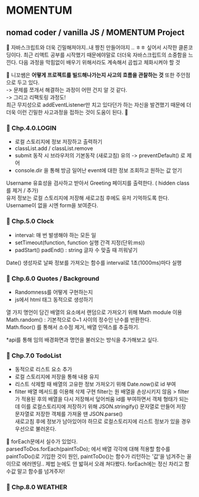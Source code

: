 # MOMENTUM

## nomad coder / vanilla JS / MOMENTUM Project

:pencil: 자바스크립트와 더욱 긴밀해져야지..내 짱친 만들어야지 .. ㅎㅎ 싶어서 시작한 클론코딩이다.
최근 리액트 공부를 시작했기 때문에야말로 더더욱 자바스크립트의 소중함을 느낀다. 다음 과정을 막힘없이 배우기 위해서라도 계속해서 곱씹고 체화시켜야 할 것

:pencil: 니꼬쌤은 **어떻게 프로젝트를 빌드해나가는지 사고의 흐름을 관찰하는 것** 또한 주안점으로 두고 있다.  
-> 문제를 쪼개서 해결하는 과정이 어떤 건지 알 것 같다.  
-> 그리고 리팩토링 과정도!  
최근 무지성으로 addEventListener만 치고 있다던가 하는 자신을 발견했기 때문에 더더욱 이런 긴밀한 사고과정을 접하는 것이 도움이 된다. 🥺

### :bookmark: Chp.4.0.LOGIN

- 로컬 스토리지에 정보 저장하고 출력하기
- classList.add / classList.remove
- submit 동작 시 브라우저의 기본동작 (새로고침) 유의 -> preventDefault() 로 제어
- console.dir 을 통해 방금 일어난 event에 대한 정보 조회하고 원하는 값 얻기

Username 유효성을 검사하고 받아서 Greeting 페이지를 출력한다. ( hidden class를 제거 / 추가)  
유저 정보는 로컬 스토리지에 저장해 새로고침 후에도 유저 기억하도록 한다.  
Username이 없을 시엔 form을 보여준다.

### :bookmark: Chp.5.0 Clock

- interval: 매 번 발생해야 하는 모든 일
- setTimeout(function, function 실행 간격 지정(단위:ms))
- padStart() padEnd() : string 글자 수 맞출 때 끼워넣기

Date() 생성자로 날짜 정보를 가져오는 함수를 interval로 1초(1000ms)마다 실행

### :bookmark: Chp.6.0 Quotes / Background

- Randomness를 어떻게 구현하는지
- js에서 html 태그 동적으로 생성하기

열 가지 명언이 담긴 배열의 요소에서 랜덤으로 가져오기 위해 Math module 이용  
Math.random() : 기본적으로 0~1 사이의 정수인 난수를 반환한다.  
Math.floor() 를 통해서 소수점 제거, 배열 인덱스를 추출하기.

\*api를 통해 임의 배경화면과 명언을 불러오는 방식을 추가해보고 싶다.

### :bookmark: Chp.7.0 TodoList

- 동적으로 리스트 요소 추가
- 로컬 스토리지에 저장을 통해 내용 유지
- 리스트 삭제할 때 배열의 고유한 정보 가져오기 위해 Date.now()로 id 부여
- filter 배열 메서드를 이용해 삭제 구현
  filter는 원 배열을 손상시키지 않음 > filter가 적용된 후의 배열을 다시 저장해서 덮어씌움
  id를 부여하면서 객체 형태가 되는데 이를 로컬스토리지에 저장하기 위해 JSON.stringify() 문자열로 만들어 저장  
  문자열로 저장한 객체를 가져올 땐 JSON.parse()  
  새로고침 후에 정보가 남아있어야 하므로 로컬스토리지에 리스트 정보가 있을 경우 우선으로 불러온다.

:bug: forEach문에서 실수가 있었다.  
parsedToDos.forEach(paintToDo); 에서 배열 각각에 대해 적용할 함수를 paintToDo()로 기입한 것이 원인, paintToDo()는 함수가 리턴하는 '값'을 넘겨주는 꼴이므로 에러엔딩.. 제법 눈에도 안 밟혀서 오래 쳐다봤다. forEach에는 정신 차리고 함수값 말고 함수를 넘겨주자!

### :bookmark: Chp.8.0 WEATHER
